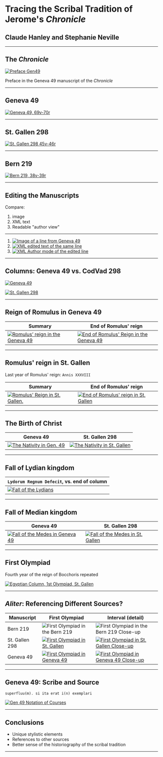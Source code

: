 # Tracing the Scribal Tradition of Jerome's *Chronicle* #

## Claude Hanley and Stephanie Neville

***


## The *Chronicle*


[![Preface Gen49](prefgen49.png)](prefgen49.png)


Preface in the Geneva 49 manuscript of the *Chronicle*

***

## Geneva 49

[![Geneva 49, 69v-70r](gen49.png)](gen49.png)


***

## St. Gallen 298

[![St. Gallen 298 45v-46r](stgallen298.jpg)](stgallen298.jpg)

***

## Bern 219


[![Bern 219, 38v-39r](bern219.png)](bern219.png)

***

## Editing the Manuscripts

Compare:

1. image 
2. XML text
3. Readable "author view"

*** 

1. [![Image of a line from Geneva 49](linegen49.jpg)](linegen49.jpg)
2. [![XML edited text of the same line](xmlgen49.jpg)](xmlgen49.jpg)
3. [![XML Author mode of the edited line](authormodegen49.png)](authormodegen49.png)

***



## Columns: Geneva 49 vs. CodVad 298

[![Geneva 49](columnsgen49.jpg)](columnsgen49.jpg)

[![St. Gallen 298](columnsstgallen298.png)](columnsstgallen298.png)

***

## Reign of Romulus in Geneva 49


| Summary | End of Romulus' reign |  
|  ------	| ------	|  
| [![Romulus’ reign in the Geneva 49](romulusgen49.png)](romulusgen49.png)  | [![End of Romulus' Reign in the Geneva 49](romendgen49.png)](romendgen49.png) |

***

## Romulus' reign in St. Gallen ##


Last year of Romulus' reign:   `Annis XXXVIII` 

| Summary | End of Romulus' reign |  
|  ------	| ------	|  
| [![ Romulus' Reign in St. Gallen.](romulusstgallen298.png)](romulusstgallen298.png)  | [![End of Romulus' reign in St. Gallen](romendstgallen298.png)](romendstgallen298.png) |

***

## The Birth of Christ


| Geneva 49 | St. Gallen 298 |  
|  ------	| ------	|  
|  [![The Nativity in Gen. 49](jesusgen49.png)](jesusgen49.png) | [![The Nativity in St. Gallen](jesusstgallen298.png)](jesusstgallen298.png) |

***

## Fall of Lydian kingdom

| `Lydorum Regnum Defecit`, vs. end of column |  
|  ------	|  
| [![Fall of the Lydians](fallOfLydians.png)](fallOfLydians.png) |

***

## Fall of Median kingdom ##


| Geneva 49 | St. Gallen 298 |  
|  ------	| ------	|  
| [![Fall of the Medes in Geneva 49](medesgen49.png)](medesgen49.png) | [![Fall of the Medes in St. Gallen](FallofMedesCodVad.png)](FallofMedesCodVad.png) |





***

## First Olympiad

Fourth year of the reign of Bocchoris repeated

[![Egyptian Column, 1st Olympiad, St. Gallen](1stolympiadstgallen298.png)](1stolympiadstgallen298.png)



***

## *Aliter*: Referencing Different Sources?

| Manuscript | First Olympiad | Interval (detail) |  
|  ------	| ------	| ------	|  
| Bern 219 |   ![First Olympiad in the Bern 219](aliter-1.jpg) |  ![First Olympiad in the Bern 219 Close-up](aliter-4.jpg) |  
| St. Gallen 298 | [![First Olympiad in St. Gallen](aliter-2.png)](aliter-2.png) | [![First Olympiad in St. Gallen Close-up](aliter-5.png)](aliter-5.png) |  
| Geneva 49 | [![First Olympiad in Geneva 49](aliter-3.png)](aliter-3.png) | [![First Olympiad in Geneva 49 Close-up](aliter-6.png)](aliter-6.png) |

***

## Geneva 49: Scribe and Source

    superfluu(m). si ita erat i(n) exemplari

[![Gen 49 Notation of Courses](sourcegen49.png)](sourcegen49.png)



***

## Conclusions

- Unique stylistic elements
- References to other sources
- Better sense of the historiography of the scribal tradition

***
